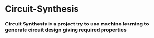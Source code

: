 # Circuit-Synthesis



### Circuit Synthesis is a project try to use machine learning to generate circuit design giving required properties
